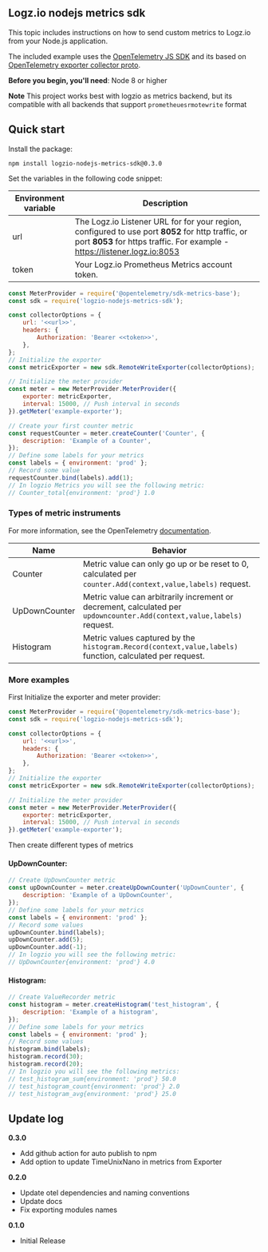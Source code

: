 ## Logz.io nodejs metrics sdk

This topic includes instructions on how to send custom metrics to Logz.io from your Node.js application.

The included example uses the [OpenTelemetry JS SDK](https://github.com/open-telemetry/opentelemetry-js) and its based on [OpenTelemetry exporter collector proto](https://github.com/open-telemetry/opentelemetry-js/tree/main/packages/opentelemetry-exporter-collector-proto).

**Before you begin, you'll need**:
Node 8 or higher

**Note** This project works best with logzio as metrics backend, but its compatible with all backends that support `prometheuesrmotewrite` format

## Quick start

Install the package:

```
npm install logzio-nodejs-metrics-sdk@0.3.0
```

Set the variables in the following code snippet:

| Environment variable | Description                                                                                                                                                                     |
| -------------------- | ------------------------------------------------------------------------------------------------------------------------------------------------------------------------------- |
| url                  | The Logz.io Listener URL for for your region, configured to use port **8052** for http traffic, or port **8053** for https traffic. For example - https://listener.logz.io:8053 |
| token                | Your Logz.io Prometheus Metrics account token.                                                                                                                                  |

```js
const MeterProvider = require('@opentelemetry/sdk-metrics-base');
const sdk = require('logzio-nodejs-metrics-sdk');

const collectorOptions = {
    url: '<<url>>',
    headers: {
        Authorization: 'Bearer <<token>>',
    },
};
// Initialize the exporter
const metricExporter = new sdk.RemoteWriteExporter(collectorOptions);

// Initialize the meter provider
const meter = new MeterProvider.MeterProvider({
    exporter: metricExporter,
    interval: 15000, // Push interval in seconds
}).getMeter('example-exporter');

// Create your first counter metric
const requestCounter = meter.createCounter('Counter', {
    description: 'Example of a Counter',
});
// Define some labels for your metrics
const labels = { environment: 'prod' };
// Record some value
requestCounter.bind(labels).add(1);
// In logzio Metrics you will see the following metric:
// Counter_total{environment: 'prod'} 1.0
```

### Types of metric instruments

For more information, see the OpenTelemetry [documentation](https://github.com/open-telemetry/opentelemetry-specification/blob/main/specification/metrics/api.md).

| Name          | Behavior                                                                                                               |
| ------------- | ---------------------------------------------------------------------------------------------------------------------- |
| Counter       | Metric value can only go up or be reset to 0, calculated per `counter.Add(context,value,labels)` request.              |
| UpDownCounter | Metric value can arbitrarily increment or decrement, calculated per `updowncounter.Add(context,value,labels)` request. |
| Histogram     | Metric values captured by the `histogram.Record(context,value,labels)` function, calculated per request.               |

### More examples

First Initialize the exporter and meter provider:

```js
const MeterProvider = require('@opentelemetry/sdk-metrics-base');
const sdk = require('logzio-nodejs-metrics-sdk');

const collectorOptions = {
    url: '<<url>>',
    headers: {
        Authorization: 'Bearer <<token>>',
    },
};
// Initialize the exporter
const metricExporter = new sdk.RemoteWriteExporter(collectorOptions);

// Initialize the meter provider
const meter = new MeterProvider.MeterProvider({
    exporter: metricExporter,
    interval: 15000, // Push interval in seconds
}).getMeter('example-exporter');
```

Then create different types of metrics

#### UpDownCounter:

```js
// Create UpDownCounter metric
const upDownCounter = meter.createUpDownCounter('UpDownCounter', {
    description: 'Example of a UpDownCounter',
});
// Define some labels for your metrics
const labels = { environment: 'prod' };
// Record some values
upDownCounter.bind(labels);
upDownCounter.add(5);
upDownCounter.add(-1);
// In logzio you will see the following metric:
// UpDownCounter{environment: 'prod'} 4.0
```

#### Histogram:

```js
// Create ValueRecorder metric
const histogram = meter.createHistogram('test_histogram', {
    description: 'Example of a histogram',
});
// Define some labels for your metrics
const labels = { environment: 'prod' };
// Record some values
histogram.bind(labels);
histogram.record(30);
histogram.record(20);
// In logzio you will see the following metrics:
// test_histogram_sum{environment: 'prod'} 50.0
// test_histogram_count{environment: 'prod'} 2.0
// test_histogram_avg{environment: 'prod'} 25.0
```

## Update log

**0.3.0**

-   Add github action for auto publish to npm
-   Add option to update TimeUnixNano in metrics from Exporter

**0.2.0**

-   Update otel dependencies and naming conventions
-   Update docs
-   Fix exporting modules names

**0.1.0**

-   Initial Release
